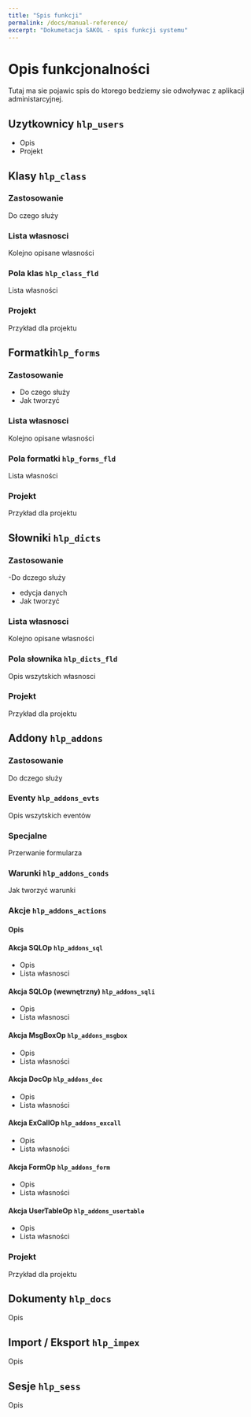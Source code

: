 ```yaml
---
title: "Spis funkcji"
permalink: /docs/manual-reference/
excerpt: "Dokumetacja SAKOL - spis funkcji systemu"
---
```


# Opis funkcjonalności 
Tutaj ma sie pojawic spis do ktorego bedziemy sie odwoływac z aplikacji administarcyjnej.

## Uzytkownicy `hlp_users`<a name="hlp_users"></a>
- Opis 
- Projekt


## Klasy `hlp_class`<a name="hlp_class"></a>
### Zastosowanie
  Do czego służy
### Lista własnosci
  Kolejno opisane własności 
### Pola klas `hlp_class_fld` <a name="hlp_class_fld"></a>
  Lista własności 
### Projekt
  Przykład dla projektu
  
## Formatki`hlp_forms` <a name="hlp_forms"></a>
### Zastosowanie
- Do czego służy
- Jak tworzyć
### Lista własnosci
  Kolejno opisane własności 
### Pola formatki `hlp_forms_fld` <a name="hlp_forms_fld"></a>
Lista własności 
### Projekt
Przykład dla projektu
## Słowniki `hlp_dicts` <a name="hlp_dicts"></a>
### Zastosowanie
-Do dczego służy
- edycja danych
- Jak tworzyć
### Lista własnosci
  Kolejno opisane własności  
### Pola słownika `hlp_dicts_fld` <a name="hlp_dicts_fld"></a>
  Opis wszytskich własnosci
### Projekt
Przykład dla projektu

## Addony `hlp_addons` <a name="hlp_addons"></a>
### Zastosowanie
 Do dczego służy
### Eventy `hlp_addons_evts` <a name="hlp_addons_evts"></a>
  Opis wszytskich eventów
### Specjalne
  Przerwanie formularza
### Warunki `hlp_addons_conds` <a name="hlp_addons_conds"></a>
  Jak tworzyć warunki
### Akcje `hlp_addons_actions` <a name="hlp_addons_actions"></a>
  #### Opis
  #### Akcja SQLOp `hlp_addons_sql` <a name="hlp_addons_sql"></a>
  - Opis 
  - Lista własnosci
  #### Akcja SQLOp (wewnętrzny)  `hlp_addons_sqli` <a name="hlp_addons_sqli"></a>
  - Opis 
  - Lista własnosci
  #### Akcja MsgBoxOp `hlp_addons_msgbox` <a name="hlp_addons_msgbox"></a>
  - Opis 
  - Lista własności
  #### Akcja DocOp `hlp_addons_doc` <a name="hlp_addons_doc"></a>
  - Opis 
  - Lista własności
  #### Akcja ExCallOp `hlp_addons_excall` <a name="hlp_addons_excall"></a>
  - Opis 
  - Lista własności
  #### Akcja FormOp `hlp_addons_form` <a name="hlp_addons_form"></a>
  - Opis 
  - Lista własności
  #### Akcja UserTableOp `hlp_addons_usertable` <a name="hlp_addons_usertable"></a>
  - Opis 
  - Lista własności

### Projekt
Przykład dla projektu

## Dokumenty `hlp_docs` <a name="hlp_docs"></a>
 Opis

## Import / Eksport `hlp_impex`<a name="hlp_impex"></a>
 Opis

## Sesje `hlp_sess`<a name="hlp_sess"></a>
 Opis

